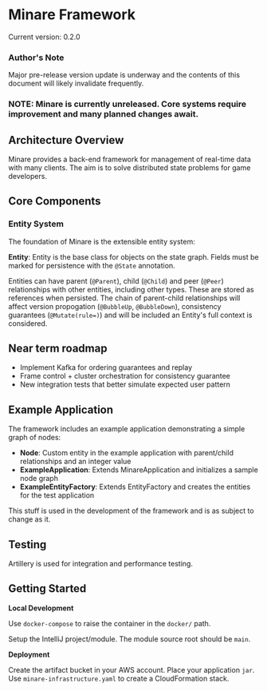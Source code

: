 # Minare Framework
Current version: 0.2.0

### Author's Note
Major pre-release version update is underway and the contents of this document will likely invalidate frequently.

### **NOTE: Minare is currently unreleased. Core systems require improvement and many planned changes await.**

## Architecture Overview

Minare provides a back-end framework for management of real-time data with many clients. The aim is to solve distributed state problems for game developers.

## Core Components

### Entity System

The foundation of Minare is the extensible entity system:

**Entity**: Entity is the base class for objects on the state graph. Fields must be marked for persistence with the `@State` annotation. 

Entities can have parent (`@Parent`), child (`@Child`) and peer (`@Peer`) relationships with other entities, including other types. These are stored as references when persisted. The chain of parent-child relationships will affect version propogation (`@BubbleUp`, `@BubbleDown`), consistency guarantees (`@Mutate(rule=)`) and will be included an Entity's full context is considered.
 
## Near term roadmap

- Implement Kafka for ordering guarantees and replay
- Frame control + cluster orchestration for consistency guarantee
- New integration tests that better simulate expected user pattern

## Example Application

The framework includes an example application demonstrating a simple graph of nodes:

- **Node**: Custom entity in the example application with parent/child relationships and an integer value
- **ExampleApplication**: Extends MinareApplication and initializes a sample node graph
- **ExampleEntityFactory**: Extends EntityFactory and creates the entities for the test application

This stuff is used in the development of the framework and is as subject to change as it.

## Testing

Artillery is used for integration and performance testing.

## Getting Started

**Local Development**

Use `docker-compose` to raise the container in the `docker/` path.

Setup the IntelliJ project/module. The module source root should be `main`.

**Deployment**

Create the artifact bucket in your AWS account. Place your application `jar`. Use `minare-infrastructure.yaml` to create a CloudFormation stack.
